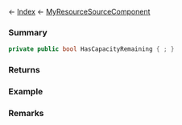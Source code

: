 ← [Index](Api-Index) ← [MyResourceSourceComponent](Sandbox.Game.EntityComponents.MyResourceSourceComponent)

### Summary

```csharp
private public bool HasCapacityRemaining { ; }
```

### Returns

### Example

### Remarks

